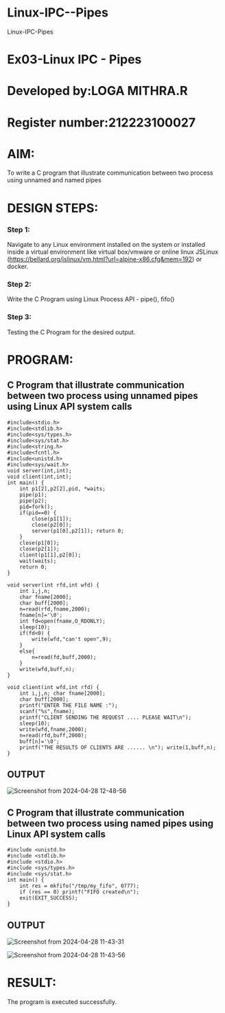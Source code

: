 # Linux-IPC--Pipes
Linux-IPC-Pipes
# Ex03-Linux IPC - Pipes
# Developed by:LOGA MITHRA.R
# Register number:212223100027
# AIM:
To write a C program that illustrate communication between two process using unnamed and named pipes
# DESIGN STEPS:
### Step 1:
Navigate to any Linux environment installed on the system or installed inside a virtual environment like virtual box/vmware or online linux JSLinux (https://bellard.org/jslinux/vm.html?url=alpine-x86.cfg&mem=192) or docker.
### Step 2:
Write the C Program using Linux Process API - pipe(), fifo()
### Step 3:
Testing the C Program for the desired output. 
# PROGRAM:
## C Program that illustrate communication between two process using unnamed pipes using Linux API system calls
```
#include<stdio.h>
#include<stdlib.h>
#include<sys/types.h> 
#include<sys/stat.h> 
#include<string.h> 
#include<fcntl.h> 
#include<unistd.h>
#include<sys/wait.h>
void server(int,int); 
void client(int,int); 
int main() {
    int p1[2],p2[2],pid, *waits; 
    pipe(p1); 
    pipe(p2); 
    pid=fork(); 
    if(pid==0) { 
        close(p1[1]);
        close(p2[0]);
        server(p1[0],p2[1]); return 0;
    } 
    close(p1[0]); 
    close(p2[1]); 
    client(p1[1],p2[0]); 
    wait(waits); 
    return 0; 
} 

void server(int rfd,int wfd) { 
    int i,j,n; 
    char fname[2000]; 
    char buff[2000];
    n=read(rfd,fname,2000);
    fname[n]='\0';
    int fd=open(fname,O_RDONLY);
    sleep(10); 
    if(fd<0) {
        write(wfd,"can't open",9); 
    }
    else{
        n=read(fd,buff,2000); 
    }
    write(wfd,buff,n); 
}

void client(int wfd,int rfd) {
    int i,j,n; char fname[2000];
    char buff[2000];
    printf("ENTER THE FILE NAME :");
    scanf("%s",fname);
    printf("CLIENT SENDING THE REQUEST .... PLEASE WAIT\n");
    sleep(10);
    write(wfd,fname,2000);
    n=read(rfd,buff,2000);
    buff[n]='\0';
    printf("THE RESULTS OF CLIENTS ARE ...... \n"); write(1,buff,n);
}
```
## OUTPUT
![Screenshot from 2024-04-28 12-48-56](https://github.com/mithra916/Linux-IPC-Pipes/assets/149986612/6ea72a46-e55f-4951-98a6-c271e4f467a1)

## C Program that illustrate communication between two process using named pipes using Linux API system calls
```
#include <unistd.h>
#include <stdlib.h>
#include <stdio.h>
#include <sys/types.h>
#include <sys/stat.h>
int main() {
    int res = mkfifo("/tmp/my_fifo", 0777);
    if (res == 0) printf("FIFO created\n");
    exit(EXIT_SUCCESS);
}
```
## OUTPUT
![Screenshot from 2024-04-28 11-43-31](https://github.com/mithra916/Linux-IPC-Pipes/assets/149986612/1f8310aa-0e3d-4355-bb4d-2a2bece2013b)

![Screenshot from 2024-04-28 11-43-56](https://github.com/mithra916/Linux-IPC-Pipes/assets/149986612/180b7b72-ef56-48a5-a53c-5bd6e8e3985a)

# RESULT:
The program is executed successfully.
